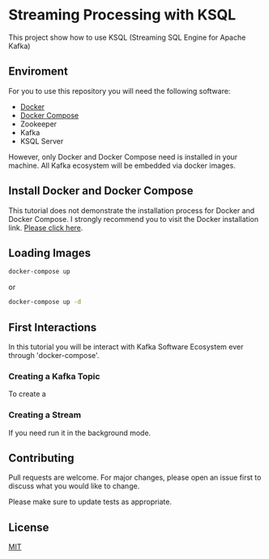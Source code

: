 # Streaming Processing with KSQL

This project show how to use KSQL (Streaming SQL Engine for Apache Kafka)

## Enviroment

For you to use this repository you will need the following software:

- [Docker](https://docs.docker.com/engine/install/)
- [Docker Compose](https://docs.docker.com/engine/install/)
- Zookeeper
- Kafka
- KSQL Server

However, only Docker and Docker Compose need is installed in your machine. All Kafka ecosystem will be embedded via docker images.

## Install Docker and Docker Compose

This tutorial does not demonstrate the installation process for Docker and Docker Compose. I strongly recommend you to visit the Docker installation link. [Please click here](https://docs.docker.com/engine/install/).

## Loading Images

```bash
docker-compose up
```

or

```bash
docker-compose up -d
```

## First Interactions

In this tutorial you will be interact with Kafka Software Ecosystem ever through 'docker-compose'.

### Creating a Kafka Topic

To create a

### Creating a Stream

If you need run it in the background mode.

## Contributing

Pull requests are welcome. For major changes, please open an issue first to discuss what you would like to change.

Please make sure to update tests as appropriate.

## License

[MIT](https://choosealicense.com/licenses/mit/)
